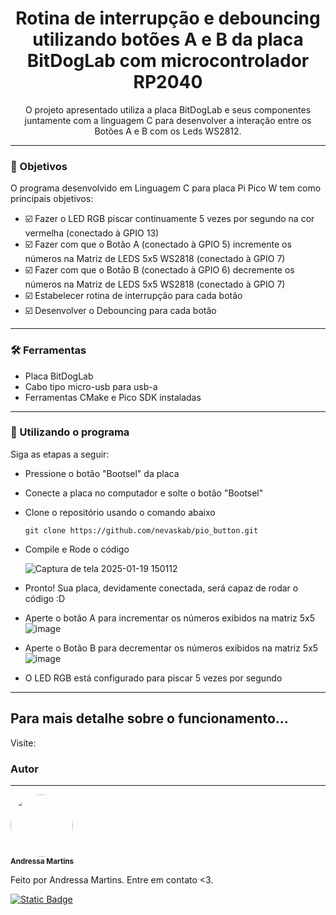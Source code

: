 <h1 align = "center">Rotina de interrupção e debouncing utilizando botões A e B da placa BitDogLab com microcontrolador RP2040</h1>

<p align = "center">O projeto apresentado utiliza a placa BitDogLab e seus componentes juntamente com a linguagem C para desenvolver a interação entre os Botões A e B com os Leds WS2812.</p>

---
<h3>🎯 Objetivos</h3>
<p>O programa desenvolvido em Linguagem C para placa Pi Pico W tem como principais objetivos:</p>

- ☑️ Fazer o LED RGB piscar continuamente 5 vezes por segundo na cor vermelha (conectado à GPIO 13)
- ☑️ Fazer com que o Botão A (conectado à GPIO 5) incremente os números na Matriz de LEDS 5x5 WS2818 (conectado à GPIO 7)
- ☑️ Fazer com que o Botão B (conectado à GPIO 6) decremente os números na Matriz de LEDS 5x5 WS2818 (conectado à GPIO 7)
- ☑️ Estabelecer rotina de interrupção para cada botão
- ☑️ Desenvolver o Debouncing para cada botão
  
---
<h3>🛠️ Ferramentas</h3>

  - Placa BitDogLab
  - Cabo tipo micro-usb para usb-a
  - Ferramentas CMake e Pico SDK instaladas
---

<h3>🚀 Utilizando o programa</h3>

Siga as etapas a seguir:
  - Pressione o botão "Bootsel" da placa
  - Conecte a placa no computador e solte o botão "Bootsel"
  - Clone o repositório usando o comando abaixo
    
    ```gitconfig
    git clone https://github.com/nevaskab/pio_button.git
    ```
  - Compile e Rode o código <br>

    ![Captura de tela 2025-01-19 150112](https://github.com/user-attachments/assets/62fbcc03-5653-4826-be75-316d8e6581bb)

  - Pronto! Sua placa, devidamente conectada, será capaz de rodar o código :D <br>

  - Aperte o botão A para incrementar os números exibidos na matriz 5x5 <br>
  ![image](https://github.com/user-attachments/assets/ba9fce76-38ce-48d7-a005-48ff8b5971fd)

  - Aperte o Botão B para decrementar os números exibidos na matriz 5x5 <br>
  ![image](https://github.com/user-attachments/assets/9797e98b-bee2-4067-87aa-a199651bb29d)

  - O LED RGB está configurado para piscar 5 vezes por segundo <br>
    
---

<h2>Para mais detalhe sobre o funcionamento...</h2>
Visite: 

### Autor
---
<a><img style="border-radius: 50%;" src="https://avatars.githubusercontent.com/u/133506658?s=400&u=add96d4ebb6071b0473386091845a1509b3de27b&v=4" width="100px;" alt=""/>
<br />
<sub><b>Andressa Martins</b></sub></a>

Feito por Andressa Martins. Entre em contato <3.

<a href="mailto:andressa.devsystem@gmail.com"><img alt="Static Badge" src="https://img.shields.io/badge/andressa.devsystem%40gmail.com-black?style=flat&logo=gmail&logoColor=%23EA4335&logoSize=auto&color=EDF2F4"></a>
